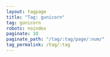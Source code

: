 ```yaml
---
layout: tagpage
title: "Tag: gunicorn"
tag: gunicorn
robots: noindex
paginate: 10
paginate_path: "/tag/:tag/page/:num/"
tag_permalink: /tag/:tag
---
```

